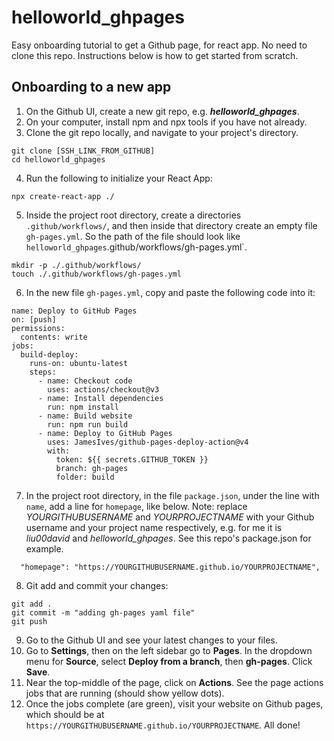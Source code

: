 # helloworld_ghpages
Easy onboarding tutorial to get a Github page, for react app.
No need to clone this repo. Instructions below is how to get started from scratch.

## Onboarding to a new app

1. On the Github UI, create a new git repo, e.g. ***helloworld_ghpages***. 
2. On your computer, install npm and npx tools if you have not already.  
3. Clone the git repo locally, and navigate to your project's directory. 
```
git clone [SSH_LINK_FROM_GITHUB]
cd helloworld_ghpages
```
4. Run the following to initialize your React App:
```
npx create-react-app ./
```
5. Inside the project root directory, create a directories `.github/workflows/`, and then inside that directory create an empty file `gh-pages.yml`. So the path of the file should look like `helloworld_ghpages`.github/workflows/gh-pages.yml`.
```
mkdir -p ./.github/workflows/
touch ./.github/workflows/gh-pages.yml
```
6. In the new file `gh-pages.yml`, copy and paste the following code into it:
```
name: Deploy to GitHub Pages
on: [push]
permissions:
  contents: write
jobs:
  build-deploy:
    runs-on: ubuntu-latest
    steps:
      - name: Checkout code
        uses: actions/checkout@v3
      - name: Install dependencies
        run: npm install
      - name: Build website
        run: npm run build
      - name: Deploy to GitHub Pages
        uses: JamesIves/github-pages-deploy-action@v4
        with:
          token: ${{ secrets.GITHUB_TOKEN }}
          branch: gh-pages
          folder: build

```
7. In the project root directory, in the file `package.json`, under the line with `name`, add a line for `homepage`, like below. Note: replace *YOURGITHUBUSERNAME* and *YOURPROJECTNAME* with your Github username and your project name respectively, e.g. for me it is *liu00david* and *helloworld_ghpages*. See this repo's package.json for example.
```
  "homepage": "https://YOURGITHUBUSERNAME.github.io/YOURPROJECTNAME",
```
8. Git add and commit your changes:
```
git add .
git commit -m "adding gh-pages yaml file"
git push
```
9. Go to the Github UI and see your latest changes to your files.
10. Go to **Settings**, then on the left sidebar go to **Pages**. In the dropdown menu for **Source**, select **Deploy from a branch**, then **gh-pages**. Click **Save**.
11. Near the top-middle of the page, click on **Actions**. See the page actions jobs that are running (should show yellow dots).
12. Once the jobs complete (are green), visit your website on Github pages, which should be at `https://YOURGITHUBUSERNAME.github.io/YOURPROJECTNAME`. All done!
    
